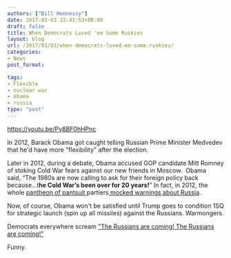 ```yaml
---
authors: ["Bill Hennessy"]
date: 2017-03-03 22:41:53+00:00
draft: false
title: When Democrats Loved 'em Some Ruskies
layout: blog
url: /2017/03/03/when-democrats-loved-em-some-ruskies/
categories:
- News
post_format:

tags:
- Flexible
- nuclear war
- obama
- russia
type: "post"
---
```


https://youtu.be/Py8BF0hHPnc

In 2012, Barack Obama got caught telling Russian Prime Minister Medvedev that he'd have more "flexibility" after the election.

Later in 2012, during a debate, Obama accused GOP candidate Mitt Romney of stoking Cold War fears against our new friends in Moscow.  Obama said, “The 1980s are now calling to ask for their foreign policy back because…t**he Cold War’s been over for 20 years!**” In fact, in 2012, the whole [pantheon of pantsuit ](https://thefederalist.com/2016/07/25/5-times-liberals-mocked-mitt-romney-for-warning-about-russia/)partiers[ mocked warnings about Russia](https://thefederalist.com/2016/07/25/5-times-liberals-mocked-mitt-romney-for-warning-about-russia/).

Now, of course, Obama won't be satisfied until Trump goes to condition 1SQ for strategic launch (spin up all missiles) against the Russians. Warmongers.

Democrats everywhere scream ["The Russians are coming! The Russians are coming!"](https://hennessysview.com/2017/03/03/the-russians-are-coming-the-russians-are-coming/)

Funny.
